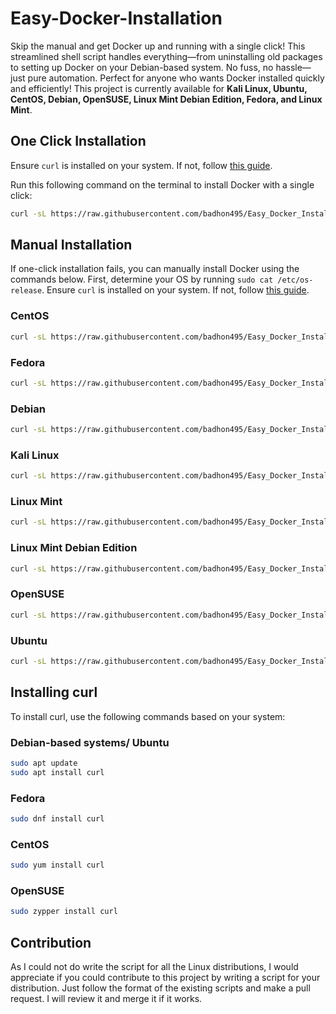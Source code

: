 # Easy-Docker-Installation

Skip the manual and get Docker up and running with a single click! This streamlined shell script handles everything—from uninstalling old packages to setting up Docker on your Debian-based system. No fuss, no hassle—just pure automation. Perfect for anyone who wants Docker installed quickly and efficiently!
This project is currently available for **Kali Linux, Ubuntu, CentOS, Debian, OpenSUSE, Linux Mint Debian Edition, Fedora, and Linux Mint**.

## One Click Installation

Ensure `curl` is installed on your system. If not, follow [this guide](https://github.com/badhon495/Easy_Docker_Installation/tree/main?tab=readme-ov-file#installing-curl).

Run this following command on the terminal to install Docker with a single click:

```bash
curl -sL https://raw.githubusercontent.com/badhon495/Easy_Docker_Installation/main/Automatic.sh | bash
```

## Manual Installation

If one-click installation fails, you can manually install Docker using the commands below. First, determine your OS by running `sudo cat /etc/os-release`. Ensure `curl` is installed on your system. If not, follow [this guide](https://github.com/badhon495/Easy_Docker_Installation/tree/main?tab=readme-ov-file#installing-curl).

### CentOS

```bash
curl -sL https://raw.githubusercontent.com/badhon495/Easy_Docker_Installation/main/Scripts/CentOS.sh | bash
```

### Fedora

```bash
curl -sL https://raw.githubusercontent.com/badhon495/Easy_Docker_Installation/main/Scripts/Fedora.sh | bash
```

### Debian

```bash
curl -sL https://raw.githubusercontent.com/badhon495/Easy_Docker_Installation/main/Scripts/Debian.sh | bash
```

### Kali Linux

```bash
curl -sL https://raw.githubusercontent.com/badhon495/Easy_Docker_Installation/main/Scripts/Kali.sh | bash
```

### Linux Mint

```bash
curl -sL https://raw.githubusercontent.com/badhon495/Easy_Docker_Installation/main/Scripts/Mint.sh | bash
```

### Linux Mint Debian Edition

```bash
curl -sL https://raw.githubusercontent.com/badhon495/Easy_Docker_Installation/main/Scripts/LMDE.sh | bash
```

### OpenSUSE

```bash
curl -sL https://raw.githubusercontent.com/badhon495/Easy_Docker_Installation/main/Scripts/OpenSUSE.sh | bash
```

### Ubuntu

```bash
curl -sL https://raw.githubusercontent.com/badhon495/Easy_Docker_Installation/main/Scripts/Ubuntu.sh | bash
```

## Installing curl
To install curl, use the following commands based on your system:

### Debian-based systems/ Ubuntu

```bash 
sudo apt update
sudo apt install curl
```

### Fedora

```bash
sudo dnf install curl
```

### CentOS

```bash
sudo yum install curl
```

### OpenSUSE

```bash
sudo zypper install curl
```


## Contribution

As I could not do write the script for all the Linux distributions, I would appreciate if you could contribute to this project by writing a script for your distribution. Just follow the format of the existing scripts and make a pull request. I will review it and merge it if it works.
